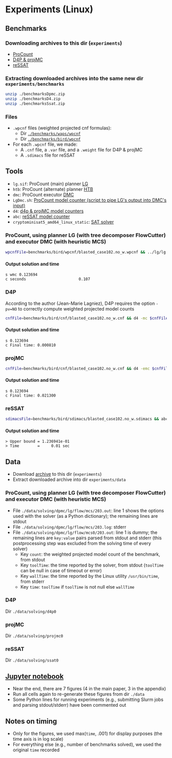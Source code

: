 # Experiments (Linux)

<!-- ####################################################################### -->

## Benchmarks

### Downloading archives to this dir (`experiments`)
- [ProCount](https://github.com/vardigroup/DPMC/releases/download/v2.0.0/benchmarksDpmc.zip)
- [D4P & projMC](https://github.com/vardigroup/DPMC/releases/download/v2.0.0/benchmarksD4.zip)
- [reSSAT](https://github.com/vardigroup/DPMC/releases/download/v2.0.0/benchmarksSsat.zip)

### Extracting downloaded archives into the same new dir `experiments/benchmarks`
```bash
unzip ./benchmarksDpmc.zip
unzip ./benchmarksD4.zip
unzip ./benchmarksSsat.zip
```

### Files
- `.wpcnf` files (weighted projected cnf formulas):
  - Dir [`./benchmarks/waps/wpcnf`](https://github.com/meelgroup/WAPS#benchmarks)
  - Dir [`./benchmarks/bird/wpcnf`](https://github.com/meelgroup/ApproxMC#how-to-cite)
- For each `.wpcnf` file, we made:
  - A `.cnf` file, a `.var` file, and a `.weight` file for D4P & projMC
  - A `.sdimacs` file for reSSAT

<!-- ####################################################################### -->

## Tools
- `lg.sif`: ProCount (main) planner [LG](../lg)
- `htb`: ProCount (alternate) planner [HTB](../htb)
- `dmc`: ProCount executor [DMC](../dmc)
- `LgDmc.sh`: [ProCount model counter (script to pipe LG's output into DMC's input)](./LgDmc.sh)
- `d4`: [d4p & projMC model counters](http://www.cril.univ-artois.fr/KC/d4.html)
- `abc`: [reSSAT model counter](https://github.com/nianzelee/ssatABC)
- `cryptominisat5_amd64_linux_static`: [SAT solver](https://github.com/msoos/cryptominisat)

### ProCount, using planner LG (with tree decomposer FlowCutter) and executor DMC (with heuristic MCS)
```bash
wpcnfFile=benchmarks/bird/wpcnf/blasted_case102.no_w.wpcnf && ../lg/lg.sif "/solvers/flow-cutter-pace17/flow_cutter_pace17 -s 1234567 -p 100" < $wpcnfFile | ../dmc/dmc --cf=$wpcnfFile --jf=-
```
#### Output solution and time
```
s wmc 0.123694
c seconds                       0.107
```

### D4P
According to the author (Jean-Marie Lagniez), D4P requires the option `-pv=NO` to correctly compute weighted projected model counts
```bash
cnfFile=benchmarks/bird/cnf/blasted_case102.no_w.cnf && d4 -mc $cnfFile -fpv=${cnfFile//cnf/var} -wFile=${cnfFile//cnf/weight} -pv=NO
```
#### Output solution and time
```
s 0.123694
c Final time: 0.000810
```

### projMC
```bash
cnfFile=benchmarks/bird/cnf/blasted_case102.no_w.cnf && d4 -emc $cnfFile -fpv=${cnfFile//cnf/var} -wFile=${cnfFile//cnf/weight}
```
#### Output solution and time
```
s 0.123694
c Final time: 0.021300
```

### reSSAT
```bash
sdimacsFile=benchmarks/bird/sdimacs/blasted_case102.no_w.sdimacs && abc -c "ssat $sdimacsFile"
```
#### Output solution and time
```
> Upper bound = 1.236941e-01
> Time        =     0.01 sec
```

<!-- ####################################################################### -->

## Data
- Download [archive](https://github.com/vardigroup/DPMC/releases/download/v2.0.0/data.zip) to this dir (`experiments`)
- Extract downloaded archive into dir `experiments/data`

### ProCount, using planner LG (with tree decomposer FlowCutter) and executor DMC (with heuristic MCS)
- File `./data/solving/dpmc/lg/flow/mcs/203.out`: line 1 shows the options used with the solver (as a Python dictionary); the remaining lines are stdout
- File `./data/solving/dpmc/lg/flow/mcs/203.log`: stderr
- File `./data/solving/dpmc/lg/flow/mcs0/203.out`: line 1 is dummy; the remaining lines are `key:value` pairs parsed from stdout and stderr (this postprocessing step was excluded from the solving time of every solver)
  - Key `count`: the weighted projected model count of the benchmark, from stdout
  - Key `toolTime`: the time reported by the solver, from stdout (`toolTime` can be null in case of timeout or error)
  - Key `wallTime`: the time reported by the Linux utility `/usr/bin/time`, from stderr
  - Key `time`: `toolTime` if `toolTime` is not null else `wallTime`

### D4P
Dir `./data/solving/d4p0`

### projMC
Dir `./data/solving/projmc0`

### reSSAT
Dir `./data/solving/ssat0`

<!-- ####################################################################### -->

## [Jupyter notebook](./procount.ipynb)
- Near the end, there are 7 figures (4 in the main paper, 3 in the appendix)
- Run all cells again to re-generate these figures from dir `./data`
- Some Python lines for running experiments (e.g., submitting Slurm jobs and parsing stdout/stderr) have been commented out

<!-- ####################################################################### -->

## Notes on timing
- Only for the figures, we used max(`time`, .001) for display purposes (the time axis is in log scale)
- For everything else (e.g., number of benchmarks solved), we used the original `time` recorded
